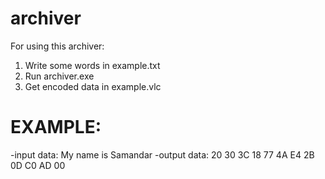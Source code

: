 # archiver
For using this archiver:
1) Write some words in example.txt
2) Run archiver.exe
3) Get encoded data in example.vlc


# EXAMPLE:
-input data: My name is Samandar
-output data: 20 30 3C 18 77 4A E4 2B 0D C0 AD 00
